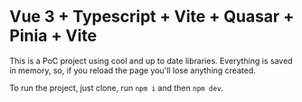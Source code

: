 # Vue 3 + Typescript + Vite + Quasar + Pinia + Vite

This is a PoC project using cool and up to date libraries. Everything is saved in memory, so, if you reload the page you'll lose anything created.

To run the project, just clone, run `npm i` and then `npm dev`.